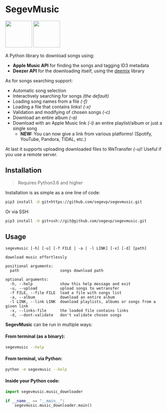  # SegevMusic 
 <img src="https://camo.githubusercontent.com/5eda29273e871718abf8f4f7f4da48dbe677a7bb/68747470733a2f2f7777772e6170706c652e636f6d2f762f6170706c652d6d757369632f6d2f696d616765732f6f766572766965772f69636f6e5f6170706c655f6d757369635f5f763965706e366d316f6a36755f6c617267652e706e67" width="84" height="84">  <img src="https://cdn.iconscout.com/icon/free/png-512/deezer-461785.png" width="84" height="84">

A Python library to download songs using:
- **Apple Music API** for finding the songs and tagging ID3 metadata
- **Deezer API** for the downloading itself, using the [deemix](https://codeberg.org/RemixDev/deemix) library

As for songs searching support:
- Automatic song selection
- Interactively searching for songs _(the default)_
- Loading song names from a file _(-f)_
- Loading a file that contains links! _(-x)_
- Validation and modifying of chosen songs _(-c)_
- Download an entire album _(-a)_
- Download with an Apple Music link _(-l)_ an entire playlist/album or just a single song
  - **NEW:** You can now give a link from various platforms! (Spotify, YouTube, Pandora, TIDAL, etc.)

At last it supports uploading downloaded files to WeTransfer _(-u)_! Useful if you use a remote server.

## Installation
> Requires Python3.6 and higher

Installation is as simple as a one line of code:

```bash
pip3 install -U git+https://github.com/segevp/segevmusic.git
```
Or via SSH:

```bash
pip3 install -U git+ssh://git@github.com/segevp/segevmusic.git
```

## Usage
```
segevmusic [-h] [-u] [-f FILE | -a | -l LINK] [-x] [-d] [path]

download music effortlessly

positional arguments:
  path                  songs download path

optional arguments:
  -h, --help            show this help message and exit
  -u, --upload          upload songs to wetransfer
  -f FILE, --file FILE  load a file with songs list
  -a, --album           download an entire album
  -l LINK, --link LINK  download playlists, albums or songs from a given link
  -x, --links-file      the loaded file contains links
  -d, --dont-validate   don't validate chosen songs
```

**SegevMusic** can be run in multiple ways:
#### From terminal (as a binary):
```bash
segevmusic --help
```
#### From terminal, via Python:
```bash
python -m segevmusic --help
```
#### Inside your Python code:
```python
import segevmusic.music_downloader

if __name__ == "__main__":
    segevmusic.music_downloader.main()
```
